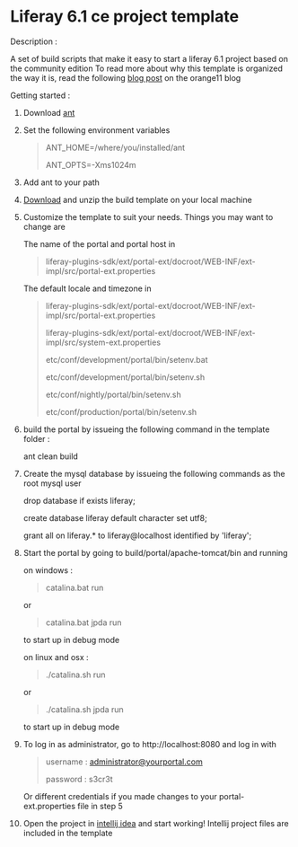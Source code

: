 Liferay 6.1 ce project template
===============================

Description :

A set of build scripts that make it easy to start a liferay 6.1 project based on the community edition
To read more about why this template is organized the way it is, read the following [blog post](http://blog.orange11.nl/2012/05/03/liferay-sdk-development-best-practices/) on the orange11 blog

Getting started :

1. Download [ant](http://ant.apache.org/bindownload.cgi)

2. Set the following environment variables
  
   >ANT_HOME=/where/you/installed/ant
   >
   >ANT_OPTS=-Xms1024m
   
3. Add ant to your path

4. [Download](https://github.com/downloads/jelmerk/liferay-6.1-build-template/liferay-6.1-build-template.zip) and unzip the build template on your local machine

5. Customize the template to suit your needs. Things you may want to change are

   The name of the portal and portal host in

   >liferay-plugins-sdk/ext/portal-ext/docroot/WEB-INF/ext-impl/src/portal-ext.properties

   The default locale and timezone in 

   >liferay-plugins-sdk/ext/portal-ext/docroot/WEB-INF/ext-impl/src/portal-ext.properties
   >
   >liferay-plugins-sdk/ext/portal-ext/docroot/WEB-INF/ext-impl/src/system-ext.properties
   >
   >etc/conf/development/portal/bin/setenv.bat
   >
   >etc/conf/development/portal/bin/setenv.sh
   >
   >etc/conf/nightly/portal/bin/setenv.sh
   >
   >etc/conf/production/portal/bin/setenv.sh

6. build the portal by issueing the following command in the template folder :

   ant clean build

7. Create the mysql database by issueing the following commands as the root mysql user

   drop database if exists liferay;

   create database liferay default character set utf8;

   grant all on liferay.* to liferay@localhost identified by 'liferay';

8. Start the portal by going to build/portal/apache-tomcat/bin and running

   on windows :

      >catalina.bat run

      or 

      >catalina.bat jpda run 

      to start up in debug mode
    
   on linux and osx :

      >./catalina.sh run

      or
    
      >./catalina.sh jpda run
    
   to start up in debug mode

9. To log in as administrator, go to http://localhost:8080 and log in with 

   >username : administrator@yourportal.com
   >
   >password : s3cr3t

   Or different credentials if you made changes to your portal-ext.properties file in step 5

10. Open the project in [intellij idea](http://www.jetbrains.com/idea/) and start working! 
    Intellij project files are included in the template


